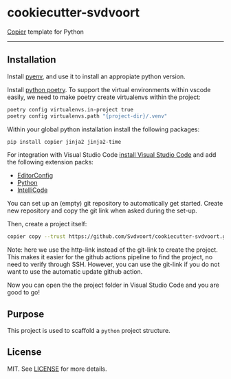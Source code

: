# cookiecutter-svdvoort

[Copier](https://copier.readthedocs.io) template for Python

---

## Installation

Install [pyenv](https://github.com/pyenv/pyenv), and use it to install an appropiate python version.

Install [python poetry](https://python-poetry.org/docs/#installation).
To support the virtual environments within vscode easily, we need to make poetry create virtualenvs within the project:

```bash
poetry config virtualenvs.in-project true
poetry config virtualenvs.path "{project-dir}/.venv"
```

Within your global python installation install the following packages:

```bash
pip install copier jinja2 jinja2-time
```

For integration with Visual Studio Code [install Visual Studio Code](https://code.visualstudio.com/download) and add the following extension packs:

- [EditorConfig](https://marketplace.visualstudio.com/items?itemName=EditorConfig.EditorConfig)
- [Python](https://marketplace.visualstudio.com/items?itemName=ms-python.python)
- [IntelliCode](https://marketplace.visualstudio.com/items?itemName=VisualStudioExptTeam.vscodeintellicode)

You can set up an (empty) git repository to automatically get started.
Create new repository and copy the git link when asked during the set-up.

Then, create a project itself:

```bash
copier copy --trust https://github.com/Svdvoort/cookiecutter-svdvoort.git /path/to/repo
```

Note: here we use the http-link instead of the git-link to create the project.
This makes it easier for the github actions pipeline to find the project, no need to verify through SSH.
However, you can use the git-link if you do not want to use the automatic update github action.

Now you can open the the project folder in Visual Studio Code and you are good to go!

## Purpose

This project is used to scaffold a `python` project structure.

## License

MIT. See [LICENSE](https://github.com/wemake-services/wemake-python-package/blob/master/LICENSE) for more details.

